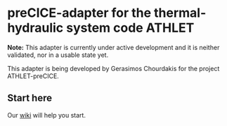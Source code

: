 # preCICE-adapter for the thermal-hydraulic system code ATHLET

**Note:** This adapter is currently under active development and it is neither validated, nor in a usable state yet.

This adapter is being developed by Gerasimos Chourdakis for the project ATHLET-preCICE.

## Start here

Our [wiki](https://github.com/precice/athlet-adapter/wiki) will help you start.